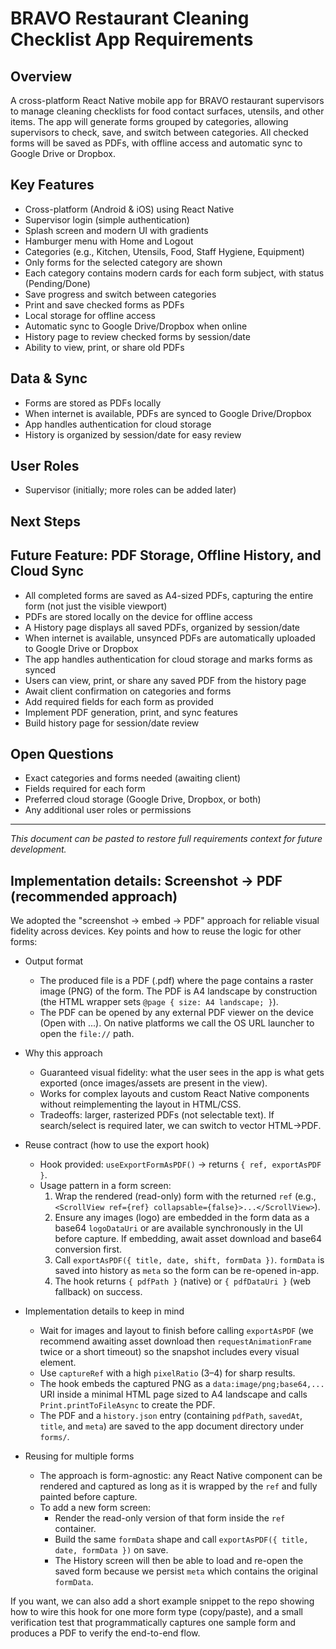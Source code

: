 # BRAVO Restaurant Cleaning Checklist App Requirements

## Overview
A cross-platform React Native mobile app for BRAVO restaurant supervisors to manage cleaning checklists for food contact surfaces, utensils, and other items. The app will generate forms grouped by categories, allowing supervisors to check, save, and switch between categories. All checked forms will be saved as PDFs, with offline access and automatic sync to Google Drive or Dropbox.

## Key Features
- Cross-platform (Android & iOS) using React Native
- Supervisor login (simple authentication)
- Splash screen and modern UI with gradients
- Hamburger menu with Home and Logout
- Categories (e.g., Kitchen, Utensils, Food, Staff Hygiene, Equipment)
- Only forms for the selected category are shown
- Each category contains modern cards for each form subject, with status (Pending/Done)
- Save progress and switch between categories
- Print and save checked forms as PDFs
- Local storage for offline access
- Automatic sync to Google Drive/Dropbox when online
- History page to review checked forms by session/date
- Ability to view, print, or share old PDFs

## Data & Sync
- Forms are stored as PDFs locally
- When internet is available, PDFs are synced to Google Drive/Dropbox
- App handles authentication for cloud storage
- History is organized by session/date for easy review

## User Roles
- Supervisor (initially; more roles can be added later)

## Next Steps

## Future Feature: PDF Storage, Offline History, and Cloud Sync
- All completed forms are saved as A4-sized PDFs, capturing the entire form (not just the visible viewport)
- PDFs are stored locally on the device for offline access
- A History page displays all saved PDFs, organized by session/date
- When internet is available, unsynced PDFs are automatically uploaded to Google Drive or Dropbox
- The app handles authentication for cloud storage and marks forms as synced
- Users can view, print, or share any saved PDF from the history page
- Await client confirmation on categories and forms
- Add required fields for each form as provided
- Implement PDF generation, print, and sync features
- Build history page for session/date review

## Open Questions
- Exact categories and forms needed (awaiting client)
- Fields required for each form
- Preferred cloud storage (Google Drive, Dropbox, or both)
- Any additional user roles or permissions

---
*This document can be pasted to restore full requirements context for future development.*

## Implementation details: Screenshot → PDF (recommended approach)

We adopted the "screenshot → embed → PDF" approach for reliable visual fidelity across devices. Key points and how to reuse the logic for other forms:

- Output format
	- The produced file is a PDF (.pdf) where the page contains a raster image (PNG) of the form. The PDF is A4 landscape by construction (the HTML wrapper sets `@page { size: A4 landscape; }`).
	- The PDF can be opened by any external PDF viewer on the device (Open with ...). On native platforms we call the OS URL launcher to open the `file://` path.

- Why this approach
	- Guaranteed visual fidelity: what the user sees in the app is what gets exported (once images/assets are present in the view).
	- Works for complex layouts and custom React Native components without reimplementing the layout in HTML/CSS.
	- Tradeoffs: larger, rasterized PDFs (not selectable text). If search/select is required later, we can switch to vector HTML→PDF.

- Reuse contract (how to use the export hook)
	- Hook provided: `useExportFormAsPDF()` → returns `{ ref, exportAsPDF }`.
	- Usage pattern in a form screen:
		1. Wrap the rendered (read-only) form with the returned `ref` (e.g., `<ScrollView ref={ref} collapsable={false}>...</ScrollView>`).
		2. Ensure any images (logo) are embedded in the form data as a base64 `logoDataUri` or are available synchronously in the UI before capture. If embedding, await asset download and base64 conversion first.
		3. Call `exportAsPDF({ title, date, shift, formData })`. `formData` is saved into history as `meta` so the form can be re-opened in-app.
		4. The hook returns `{ pdfPath }` (native) or `{ pdfDataUri }` (web fallback) on success.

- Implementation details to keep in mind
	- Wait for images and layout to finish before calling `exportAsPDF` (we recommend awaiting asset download then `requestAnimationFrame` twice or a short timeout) so the snapshot includes every visual element.
	- Use `captureRef` with a high `pixelRatio` (3–4) for sharp results.
	- The hook embeds the captured PNG as a `data:image/png;base64,...` URI inside a minimal HTML page sized to A4 landscape and calls `Print.printToFileAsync` to create the PDF.
	- The PDF and a `history.json` entry (containing `pdfPath`, `savedAt`, `title`, and `meta`) are saved to the app document directory under `forms/`.

- Reusing for multiple forms
	- The approach is form-agnostic: any React Native component can be rendered and captured as long as it is wrapped by the `ref` and fully painted before capture.
	- To add a new form screen:
		- Render the read-only version of that form inside the `ref` container.
		- Build the same `formData` shape and call `exportAsPDF({ title, date, formData })` on save.
		- The History screen will then be able to load and re-open the saved form because we persist `meta` which contains the original `formData`.

If you want, we can also add a short example snippet to the repo showing how to wire this hook for one more form type (copy/paste), and a small verification test that programmatically captures one sample form and produces a PDF to verify the end-to-end flow.
